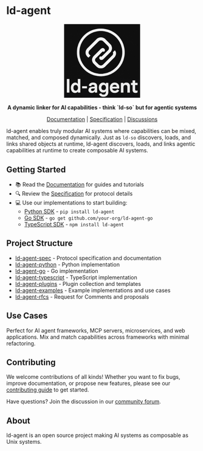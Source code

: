 # ld-agent

<p align="center">
  <img src="logo.jpg" alt="ld-agent Logo" width="200" />
</p>

<p align="center">
  <strong>A dynamic linker for AI capabilities - think `ld-so` but for agentic systems</strong>
</p>

<p align="center">
  <a href="./ld-agent-spec/docs/">Documentation</a> |
  <a href="./ld-agent-spec/">Specification</a> |
  <a href="https://github.com/orgs/ld-agent/discussions">Discussions</a>
</p>

ld-agent enables truly modular AI systems where capabilities can be mixed, matched, and composed dynamically. Just as `ld-so` discovers, loads, and links shared objects at runtime, ld-agent discovers, loads, and links agentic capabilities at runtime to create composable AI systems.

## Getting Started

- 📚 Read the [Documentation](./ld-agent-spec/docs/) for guides and tutorials
- 🔍 Review the [Specification](./ld-agent-spec/) for protocol details
- 💻 Use our implementations to start building:
  - [Python SDK](./ld-agent-python/) - `pip install ld-agent`
  - [Go SDK](./ld-agent-go/) - `go get github.com/your-org/ld-agent-go`
  - [TypeScript SDK](./ld-agent-typescript/) - `npm install ld-agent`

## Project Structure

- [ld-agent-spec](./ld-agent-spec/) - Protocol specification and documentation
- [ld-agent-python](./ld-agent-python/) - Python implementation
- [ld-agent-go](./ld-agent-go/) - Go implementation  
- [ld-agent-typescript](./ld-agent-typescript/) - TypeScript implementation
- [ld-agent-plugins](./ld-agent-plugins/) - Plugin collection and templates
- [ld-agent-examples](./ld-agent-examples/) - Example implementations and use cases
- [ld-agent-rfcs](./ld-agent-rfcs/) - Request for Comments and proposals

## Use Cases

Perfect for AI agent frameworks, MCP servers, microservices, and web applications. Mix and match capabilities across frameworks with minimal refactoring.

## Contributing

We welcome contributions of all kinds! Whether you want to fix bugs, improve documentation, or propose new features, please see our [contributing guide](CONTRIBUTING.md) to get started.

Have questions? Join the discussion in our [community forum](https://github.com/orgs/ld-agent/discussions).

## About

ld-agent is an open source project making AI systems as composable as Unix systems.
